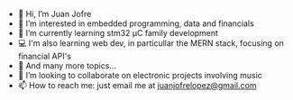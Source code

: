 - 👋 Hi, I’m Juan Jofre
- 👀 I’m interested in embedded programming, data and financials 
- 🌱 I’m currently learning stm32 μC family development
- 💻   I'm also learning web dev, in particullar the MERN stack, focusing on financial API's
- 🎉    And many more topics...
- 💞️ I’m looking to collaborate on electronic projects involving music
- 📫 How to reach me: just email me at juanjofrelopez@gmail.com

<!---
juanjofrelopez/juanjofrelopez is a ✨ special ✨ repository because its `README.md` (this file) appears on your GitHub profile.
You can click the Preview link to take a look at your changes.
--->
